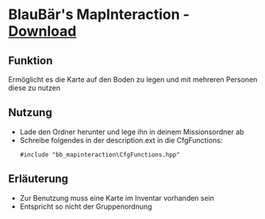 # BlauBär's MapInteraction - [Download](https://github.com/Mezilsa/Immersion/releases/download/1.0.1/b_mapinteraction.rar)

## Funktion
Ermöglicht es die Karte auf den Boden zu legen und mit mehreren Personen diese zu nutzen

## Nutzung
- Lade den Ordner herunter und lege ihn in deinem Missionsordner ab
- Schreibe folgendes in der description.ext in die CfgFunctions:  
  ```
  #include "bb_mapinteraction\CfgFunctions.hpp"
  ```

## Erläuterung
- Zur Benutzung muss eine Karte im Inventar vorhanden sein
- Entspricht so nicht der Gruppenordnung
